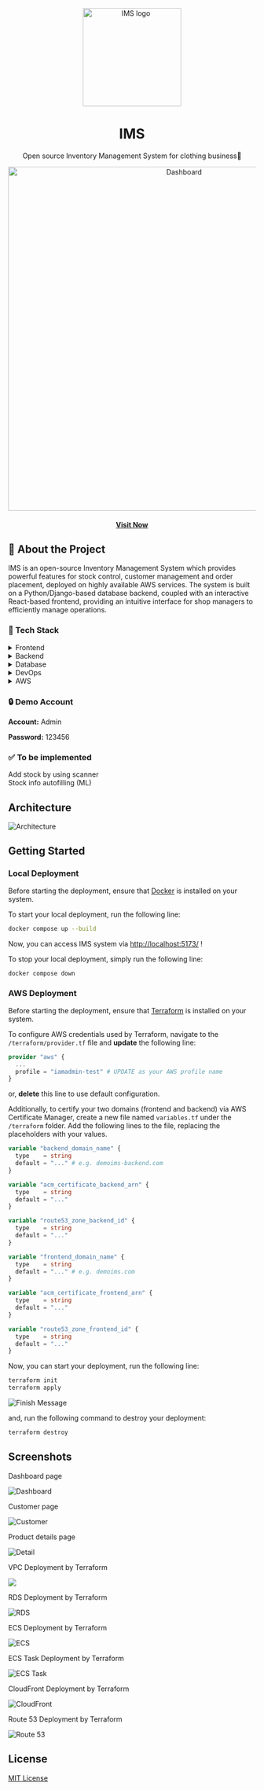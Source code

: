 <div align="center">
  <img src="./doc/logo.png" alt="IMS logo" width="200" height="auto"/>
  <h1>
    IMS
  </h1>
  <p>
    Open source Inventory Management System for clothing business👗
  </p>
  <img src="./doc/dashboard_2.png" alt="Dashboard" width="700" />
  <h4>
    <a href="https://demoims.com">Visit Now</a>
	</h4>
</div>

## 🌟 About the Project

IMS is an open-source Inventory Management System which provides powerful features for stock control, customer management and order placement, deployed on highly available AWS services. The system is built on a Python/Django-based database backend, coupled with an interactive React-based frontend, providing an intuitive interface for shop managers to efficiently manage operations.

### 👾 Tech Stack

<details>
  <summary>Frontend</summary>
  <ul style="font-size:14px">
    <li>React</li>
    <li>React Router</li>
    <li>Tailwind css</li>
  </ul>
</details>

<details>
  <summary>Backend</summary>
  <ul style="font-size:14px">
    <li>Python</li>
    <li>pytest</li>
    <li>Django</li>
    <li>JWT</li>
  </ul>
</details>

<details>
  <summary>Database</summary>
  <ul style="font-size:14px">
    <li>Postgres</li>
    <li>SQLite</li>
  </ul>
</details>

<details>
  <summary>DevOps</summary>
  <ul style="font-size:14px">
    <li>Docker</li>
    <li>Terraform</li>
  </ul>
</details>

<details>
  <summary>AWS</summary>
  <ul style="font-size:14px">
    <li>VPC</li>
    <li>NAT Gateway</li>
    <li>Internet Gateway</li>
    <li>Application Load Balancer</li>
    <li>RDS</li>
    <li>S3</li>
    <li>ECS Fargate</li>
    <li>Auto Scaling</li>
    <li>ECR</li>
    <li>ACM</li>
    <li>Route 53</li>
    <li>CloudFront</li>
  </ul>
</details>

<h3>🔒 Demo Account</h3>

**Account:** Admin

**Password:** 123456

<h3>✅ To be implemented</h3>

<div>
  <label>
    Add stock by using scanner
  </label>
  <br />
  <label>
    Stock info autofilling (ML)
  </label>
</div>

## Architecture

![Architecture](./doc/arc.png)

## Getting Started

### Local Deployment

Before starting the deployment, ensure that [Docker](https://www.docker.com/) is installed on your system.

To start your local deployment, run the following line:

```bash
docker compose up --build
```

Now, you can access IMS system via [http://localhost:5173/]() !

To stop your local deployment, simply run the following line:

```bash
docker compose down
```

### AWS Deployment

Before starting the deployment, ensure that [Terraform](https://www.terraform.io/) is installed on your system.

To configure AWS credentials used by Terraform, navigate to the `/terraform/provider.tf` file and **update** the following line:

```Terraform
provider "aws" {
  ...
  profile = "iamadmin-test" # UPDATE as your AWS profile name
}
```

or, **delete** this line to use default configuration.

Additionally, to certify your two domains (frontend and backend) via AWS Certificate Manager, create a new file named `variables.tf` under the `/terraform` folder. Add the following lines to the file, replacing the placeholders with your values.

```Terraform
variable "backend_domain_name" {
  type    = string
  default = "..." # e.g. demoims-backend.com
}

variable "acm_certificate_backend_arn" {
  type    = string
  default = "..."
}

variable "route53_zone_backend_id" {
  type    = string
  default = "..."
}

variable "frontend_domain_name" {
  type    = string
  default = "..." # e.g. demoims.com
}

variable "acm_certificate_frontend_arn" {
  type    = string
  default = "..."
}

variable "route53_zone_frontend_id" {
  type    = string
  default = "..."
}
```

Now, you can start your deployment, run the following line:

```bash
terraform init
terraform apply
```

![Finish Message](./doc/finish.png)

and, run the following command to destroy your deployment:

```bash
terraform destroy
```

## Screenshots

Dashboard page

![Dashboard](./doc/dashboard_2.png)

Customer page

![Customer](./doc/customer.png)

Product details page

![Detail](./doc/stock.png)

VPC Deployment by Terraform

![](./doc/vpc.png)

RDS Deployment by Terraform

![RDS](./doc/rds.png)

ECS Deployment by Terraform

![ECS](./doc/ecs.png)

ECS Task Deployment by Terraform

![ECS Task](./doc/ECS_Task.png)

CloudFront Deployment by Terraform

![CloudFront](./doc/Cloudfront.png)

Route 53 Deployment by Terraform

![Route 53](./doc/Route53.png)

## License

[MIT License](LICENSE)
